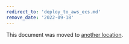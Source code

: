 ```yaml
---
redirect_to: 'deploy_to_aws_ecs.md'
remove_date: '2022-09-18'
---
```


This document was moved to [another location](deploy_to_aws_ecs.md).

<!-- This redirect file can be deleted after <2022-09-18>. -->
<!-- Redirects that point to other docs in the same project expire in three months. -->
<!-- Redirects that point to docs in a different project or site (for example, link is not relative and starts with `https:`) expire in one year. -->
<!-- Before deletion, see: https://docs.gitlab.com/ee/development/documentation/redirects.html -->